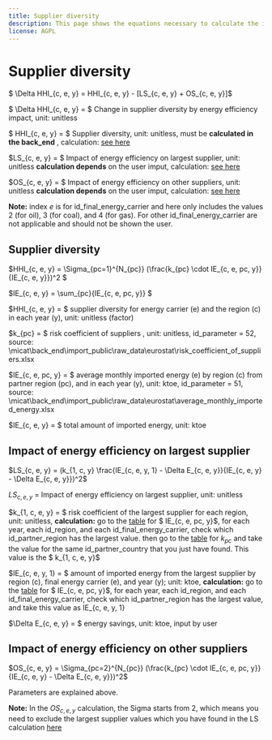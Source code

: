```yaml
---
title: Supplier diversity
description: This page shows the equations necessary to calculate the impact of energy efficiency on supplier diversity.
license: AGPL
---
```


<!--
© 2024, 2025 Fraunhofer-Gesellschaft e.V., München

SPDX-License-Identifier: AGPL-3.0-or-later
-->

Supplier diversity
=

$ \Delta HHI_{c, e, y} = HHI_{c, e, y} - [LS_{c, e, y} + OS_{c, e, y}]$

$ \Delta HHI_{c, e, y}  = $ Change in supplier diversity by energy efficiency impact, unit: unitless

$ HHI_{c, e, y} = $ Supplier diversity, unit: unitless, must be **calculated in the back_end** ,  calculation: [see here](#supplier-diversity)

$LS_{c, e, y} = $ Impact of energy efficiency on largest supplier, unit: unitless **calculation  depends** on the user imput, calculation: [see here](#impact-of-energy-efficiency-on-largest-supplier)

$OS_{c, e, y} = $ Impact of energy efficiency on other suppliers, unit: unitless **calculation depends** on the user imput, calculation: [see here](#impact-of-energy-efficiency-on-other-suppliers)

**Note:** index _e_ is for id_final_energy_carrier and here only includes the values 2 (for oil), 3 (for coal), and 4 (for gas). For other id_final_energy_carrier are not applicable and should not be shown the user.

<a name="Supplier diversity"></a>
Supplier diversity
-

$HHI_{c, e, y} = \Sigma_{pc=1}^{N_{pc}} (\frac{k_{pc} \cdot IE_{c, e, pc, y}}{IE_{c, e, y}})^2 $

$IE_{c, e, y} = \sum_{pc}{IE_{c, e, pc, y}} $

$HHI_{c, e, y} = $ supplier diversity for energy carrier (e) and the region (c) in each year (y), unit: unitless (factor)

$k_{pc} = $ risk coefficient of suppliers , unit: unitless, id_parameter = 52, <a name="source_k"></a>source: \micat\back_end\import_public\raw_data\eurostat\risk_coefficient_of_suppliers.xlsx

$IE_{c, e, pc, y} = $ average monthly imported energy (e) by region (c)  from partner region (pc), and in each year (y), unit: ktoe, id_parameter = 51, <a name="source_IE">source: \micat\back_end\import_public\raw_data\eurostat\average_monthly_imported_energy.xlsx

$IE_{c, e, y} = $ total amount of imported energy, unit: ktoe

<a name="Impact of energy efficiency on largest supplier"></a>
Impact of energy efficiency on largest supplier
-

$LS_{c, e, y} = (k_{1, c, y} \frac{IE_{c, e, y, 1} - \Delta E_{c, e, y}}{IE_{c, e, y} - \Delta E_{c, e, y}})^2$

$LS_{c, e, y}$ = Impact of energy efficiency on largest supplier, unit: unitless

$k_{1, c, e, y} = $ risk coefficient of the largest supplier for each region, unit: unitless, **calculation:** go to the [table](#source_IE) for $ IE_{c, e, pc, y}$, for each year, each id_region, and each id_final_energy_carrier, check which id_partner_region has the largest value. then go to the [table](#source_k) for $k_{pc}$ and take the value for the same id_partner_country that you just have found. This value is the $ k_{1, c, e, y}$

$IE_{c, e, y, 1} = $ amount of imported energy from the largest supplier by region (c), final energy carrier (e), and year (y); unit: ktoe, **calculation:** go to the [table](#source_IE) for $ IE_{c, e, pc, y}$, for each year, each id_region, and each id_final_energy_carrier, check which id_partner_region has the largest value, and take this value as IE_{c, e, y, 1}

$\Delta E_{c, e, y} = $ energy savings, unit: ktoe, input by user

<a name="Impact of energy efficiency on other suppliers"></a>
Impact of energy efficiency on other suppliers
-

$OS_{c, e, y} = \Sigma_{pc=2}^{N_{pc}} (\frac{k_{pc} \cdot IE_{c, e, pc, y}}{IE_{c, e, y} - \Delta E_{c, e, y}})^2$

Parameters are explained above.

**Note:**  In the $OS_{c, e, y}$ calculation, the Sigma starts from 2, which means you need to exclude the largest supplier values which you have found in the LS calculation [here](#impact-of-energy-efficiency-on-the-largest-supplier)